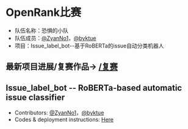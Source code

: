 # OpenRank比赛
- 队伍名称：恐惧的小队
- 队伍成员：[@ZyanNo1](https://github.com/zyanno1)，[@byktue](https://github.com/byktue)
- 项目：Issue_label_bot--基于RoBERTa的issue自动分类机器人

## 最新项目进展/复赛作品-> [/复赛](https://github.com/teamkongju/kongju/tree/main/%E5%A4%8D%E8%B5%9B)

## Issue_label_bot -- RoBERTa-based automatic issue classifier
- Contributors: [@ZyanNo1](https://github.com/zyanno1)，[@byktue](https://github.com/byktue)
- Codes & deployment instructions: [Here](https://github.com/teamkongju/kongju/tree/main/%E5%A4%8D%E8%B5%9B)
